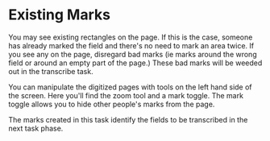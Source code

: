 # Existing Marks

You may see existing rectangles on the page. If this is the case, someone has already marked the field and there's no need to mark an area twice. If you see any on the page, disregard bad marks (ie marks around the wrong field or around an empty part of the page.) These bad marks will be weeded out in the transcribe task.

You can manipulate the digitized pages with tools on the left hand side of the screen. Here you'll find the zoom tool and a mark toggle. The mark toggle allows you to hide other people's marks from the page.

The marks created in this task identify the fields to be transcribed in the next task phase.
